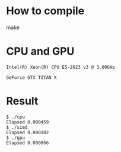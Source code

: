 # How to compile

make

# CPU and GPU

```
Intel(R) Xeon(R) CPU E5-2623 v3 @ 3.00GHz
```


```
GeForce GTX TITAN X
```

# Result

```
$ ./cpu
Elapsed 0.000459
$ ./simd
Elapsed 0.000102
$ ./gpu
Elapsed 0.000066
```
